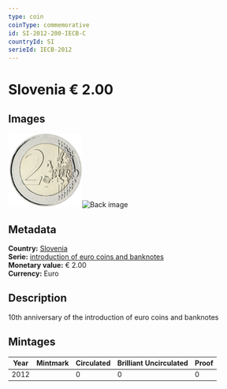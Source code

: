 ```yaml
---
type: coin
coinType: commemorative
id: SI-2012-200-IECB-C
countryId: SI
serieId: IECB-2012
---
```


# Slovenia € 2.00

## Images

<img src="../../Images/common-2007-200.png" height="150" alt="Front image"><img src="Images/SI-2012-200-000.png" height="150" alt="Back image">

## Metadata

**Country:** [Slovenia](../../Countries/Slovenia/index.md)\
**Serie:** [introduction of euro coins and banknotes](index.md)\
**Monetary value:** € 2.00\
**Currency:** Euro

## Description
10th anniversary of the introduction of euro coins and banknotes

## Mintages

| Year | Mintmark | Circulated | Brilliant Uncirculated | Proof |
| ---- | -------- | ---------- | ---------------------- | ----- |
| 2012 |  | 0| 0 | 0 |
